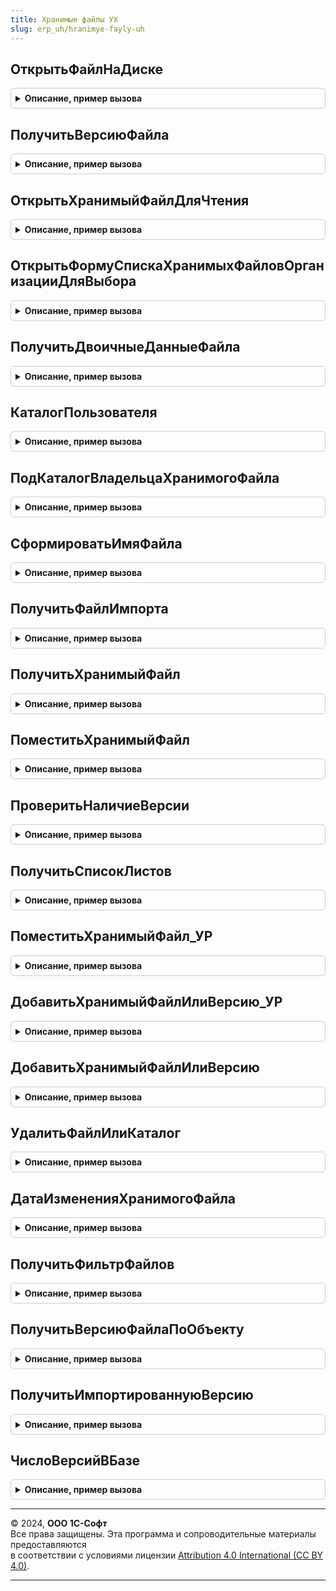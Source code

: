 ```yaml
---
title: Хранимые файлы УХ
slug: erp_uh/hranimye-fayly-uh
---
```



## ОткрытьФайлНаДиске
<details style="margin: 1em 0; padding: 0.5em; border: 1px solid #ccc; border-radius: 6px;">

<summary style="font-weight: bold; cursor: pointer;">Описание, пример вызова</summary>

```bsl
// ПРОЦЕДУРЫ И ФУНКЦИИ РАБОТЫ С ФАЙЛАМИ

// Функция открывает файл на файл на диске
//
Функция ОткрытьФайлНаДиске(ПолноеИмяФайла) Экспорт
```

Пример вызова
```bsl
Результат = ХранимыеФайлыУХ.ОткрытьФайлНаДиске(ПолноеИмяФайла) 
```
</details>

## ПолучитьВерсиюФайла
<details style="margin: 1em 0; padding: 0.5em; border: 1px solid #ccc; border-radius: 6px;">

<summary style="font-weight: bold; cursor: pointer;">Описание, пример вызова</summary>

```bsl

Функция ПолучитьВерсиюФайла(ХранимыйФайл,Период=Неопределено) Экспорт
```

Пример вызова
```bsl
Результат = ХранимыеФайлыУХ.ПолучитьВерсиюФайла(ХранимыйФайл, Период);
```
</details>

## ОткрытьХранимыйФайлДляЧтения
<details style="margin: 1em 0; padding: 0.5em; border: 1px solid #ccc; border-radius: 6px;">

<summary style="font-weight: bold; cursor: pointer;">Описание, пример вызова</summary>

```bsl

// Функция получает хранимый файл из хранилища значений и открывает его в режиме только для чтения
//
Процедура ОткрытьХранимыйФайлДляЧтения(ХранимыйФайл, Период = Неопределено) Экспорт
```

Пример вызова
```bsl
ХранимыеФайлыУХ.ОткрытьХранимыйФайлДляЧтения(ХранимыйФайл, Период);
```
</details>

## ОткрытьФормуСпискаХранимыхФайловОрганизацииДляВыбора
<details style="margin: 1em 0; padding: 0.5em; border: 1px solid #ccc; border-radius: 6px;">

<summary style="font-weight: bold; cursor: pointer;">Описание, пример вызова</summary>

```bsl

// Процедура открывае форму выбора списка хранимых файлов организация, с предустановленными отборами
//
//
Процедура ОткрытьФормуСпискаХранимыхФайловОрганизацииДляВыбора(Элемент, ИсточникОтборов) Экспорт
```

Пример вызова
```bsl
ХранимыеФайлыУХ.ОткрытьФормуСпискаХранимыхФайловОрганизацииДляВыбора(Элемент, ИсточникОтборов) 
```
</details>

## ПолучитьДвоичныеДанныеФайла
<details style="margin: 1em 0; padding: 0.5em; border: 1px solid #ccc; border-radius: 6px;">

<summary style="font-weight: bold; cursor: pointer;">Описание, пример вызова</summary>

```bsl

Функция ПолучитьДвоичныеДанныеФайла(Знач ХранимыйФайл, Знач Период, ДатаИзмененияФайла) Экспорт
```

Пример вызова
```bsl
Результат = ХранимыеФайлыУХ.ПолучитьДвоичныеДанныеФайла(ХранимыйФайл, Период, ДатаИзмененияФайла) 
```
</details>

## КаталогПользователя
<details style="margin: 1em 0; padding: 0.5em; border: 1px solid #ccc; border-radius: 6px;">

<summary style="font-weight: bold; cursor: pointer;">Описание, пример вызова</summary>

```bsl

// Функция возвращает строку с именем каталога пользователя
//
Функция КаталогПользователя(Пользователь) Экспорт
```

Пример вызова
```bsl
Результат = ХранимыеФайлыУХ.КаталогПользователя(Пользователь) 
```
</details>

## ПодКаталогВладельцаХранимогоФайла
<details style="margin: 1em 0; padding: 0.5em; border: 1px solid #ccc; border-radius: 6px;">

<summary style="font-weight: bold; cursor: pointer;">Описание, пример вызова</summary>

```bsl

// Функция возвращает строку, соответствующую подкаталогу владельца хранимого файла
//
Функция ПодКаталогВладельцаХранимогоФайла(ВладелецФайла) Экспорт
```

Пример вызова
```bsl
Результат = ХранимыеФайлыУХ.ПодКаталогВладельцаХранимогоФайла(ВладелецФайла) 
```
</details>

## СформироватьИмяФайла
<details style="margin: 1em 0; padding: 0.5em; border: 1px solid #ccc; border-radius: 6px;">

<summary style="font-weight: bold; cursor: pointer;">Описание, пример вызова</summary>

```bsl

// Функция возвращает имя файла (заменяются все недопустимые символы) и добавляется суффикс соответствующий периоду хранимого файла
//
Функция СформироватьИмяФайла(Знач ИмяФайла, Период = Неопределено) Экспорт
```

Пример вызова
```bsl
Результат = ХранимыеФайлыУХ.СформироватьИмяФайла(ИмяФайла, Период);
```
</details>

## ПолучитьФайлИмпорта
<details style="margin: 1em 0; padding: 0.5em; border: 1px solid #ccc; border-radius: 6px;">

<summary style="font-weight: bold; cursor: pointer;">Описание, пример вызова</summary>

```bsl

Функция ПолучитьФайлИмпорта(ВерсияХранимогоФайла) Экспорт
```

Пример вызова
```bsl
Результат = ХранимыеФайлыУХ.ПолучитьФайлИмпорта(ВерсияХранимогоФайла) 
```
</details>

## ПолучитьХранимыйФайл
<details style="margin: 1em 0; padding: 0.5em; border: 1px solid #ccc; border-radius: 6px;">

<summary style="font-weight: bold; cursor: pointer;">Описание, пример вызова</summary>

```bsl

// Функция получает хранимый файл из информационной базы на диск
//
//
Функция ПолучитьХранимыйФайл(ХранимыйФайл, ПолноеИмяФайла, ПроверятьДатуФайла = Истина, ПроверятьТолькоЧтениеФайла = Истина, Период = Неопределено) Экспорт
```

Пример вызова
```bsl
Результат = ХранимыеФайлыУХ.ПолучитьХранимыйФайл(ХранимыйФайл, ПолноеИмяФайла, ПроверятьДатуФайла, ПроверятьТолькоЧтениеФайла, Период);
```
</details>

## ПоместитьХранимыйФайл
<details style="margin: 1em 0; padding: 0.5em; border: 1px solid #ccc; border-radius: 6px;">

<summary style="font-weight: bold; cursor: pointer;">Описание, пример вызова</summary>

```bsl

// Функция помещает хранимый файл с диска в информационную базу
//
//
Функция ПоместитьХранимыйФайл(ХранимыйФайл, ПолноеИмяФайла, Комментарий = "", Локально = Ложь, ИмпортЧерезWebИнтерфейс = Ложь) Экспорт
```

Пример вызова
```bsl
Результат = ХранимыеФайлыУХ.ПоместитьХранимыйФайл(ХранимыйФайл, ПолноеИмяФайла, Комментарий, Локально, ИмпортЧерезWebИнтерфейс);
```
</details>

## ПроверитьНаличиеВерсии
<details style="margin: 1em 0; padding: 0.5em; border: 1px solid #ccc; border-radius: 6px;">

<summary style="font-weight: bold; cursor: pointer;">Описание, пример вызова</summary>

```bsl

Функция ПроверитьНаличиеВерсии(ХранимыйФайл,ДатаИзмененияФайла,РазмерФайла,ПолноеИмяФайла) Экспорт
```

Пример вызова
```bsl
Результат = ХранимыеФайлыУХ.ПроверитьНаличиеВерсии(ХранимыйФайл, ДатаИзмененияФайла, РазмерФайла, ПолноеИмяФайла) 
```
</details>

## ПолучитьСписокЛистов
<details style="margin: 1em 0; padding: 0.5em; border: 1px solid #ccc; border-radius: 6px;">

<summary style="font-weight: bold; cursor: pointer;">Описание, пример вызова</summary>

```bsl

Функция ПолучитьСписокЛистов(ХранимыйФайл=Неопределено,ПолноеИмяФайла="") Экспорт
```

Пример вызова
```bsl
Результат = ХранимыеФайлыУХ.ПолучитьСписокЛистов(ХранимыйФайл, ПолноеИмяФайла);
```
</details>

## ПоместитьХранимыйФайл_УР
<details style="margin: 1em 0; padding: 0.5em; border: 1px solid #ccc; border-radius: 6px;">

<summary style="font-weight: bold; cursor: pointer;">Описание, пример вызова</summary>

```bsl

// Функция помещает хранимый файл с диска в информационную базу
//
//
Функция ПоместитьХранимыйФайл_УР(ХранимыйФайл, СтруктураФайла, Комментарий = "") Экспорт
```

Пример вызова
```bsl
Результат = ХранимыеФайлыУХ.ПоместитьХранимыйФайл_УР(ХранимыйФайл, СтруктураФайла, Комментарий);
```
</details>

## ДобавитьХранимыйФайлИлиВерсию_УР
<details style="margin: 1em 0; padding: 0.5em; border: 1px solid #ccc; border-radius: 6px;">

<summary style="font-weight: bold; cursor: pointer;">Описание, пример вызова</summary>

```bsl

// Реализация функции для сохранения хранимого файла из управляемого режима.
Функция ДобавитьХранимыйФайлИлиВерсию_УР(СтруктураОтбора, СтруктураФайла, КомментарийКВерсии ="", ХранимыйФайл = Неопределено, Период = Неопределено) Экспорт
```

Пример вызова
```bsl
Результат = ХранимыеФайлыУХ.ДобавитьХранимыйФайлИлиВерсию_УР(СтруктураОтбора, СтруктураФайла, КомментарийКВерсии, ХранимыйФайл, Период);
```
</details>

## ДобавитьХранимыйФайлИлиВерсию
<details style="margin: 1em 0; padding: 0.5em; border: 1px solid #ccc; border-radius: 6px;">

<summary style="font-weight: bold; cursor: pointer;">Описание, пример вызова</summary>

```bsl

// Функция помещает новый хранимый файл или версию существующего с диска в информационную базу
//
//
Функция ДобавитьХранимыйФайлИлиВерсию(Знач ПолноеИмяНаДиске, СтруктураОтбора, КомментарийКВерсии = "", ХранимыйФайл = Неопределено, Период = Неопределено, ИмпортЧерезWebИнтерфейс = Ложь) Экспорт
```

Пример вызова
```bsl
Результат = ХранимыеФайлыУХ.ДобавитьХранимыйФайлИлиВерсию(ПолноеИмяНаДиске, СтруктураОтбора, КомментарийКВерсии, ХранимыйФайл, Период, ИмпортЧерезWebИнтерфейс);
```
</details>

## УдалитьФайлИлиКаталог
<details style="margin: 1em 0; padding: 0.5em; border: 1px solid #ccc; border-radius: 6px;">

<summary style="font-weight: bold; cursor: pointer;">Описание, пример вызова</summary>

```bsl

// Функция удаляет хранимый файл или каталог, удаляются так-же файлы с атрибутом "Только чтение"
//
// Возвращаемое значение:
//  Истина, если файлы удалены, ложь - иначе
//
Функция УдалитьФайлИлиКаталог(Файл) Экспорт
```

Пример вызова
```bsl
Результат = ХранимыеФайлыУХ.УдалитьФайлИлиКаталог(Файл) 
```
</details>

## ДатаИзмененияХранимогоФайла
<details style="margin: 1em 0; padding: 0.5em; border: 1px solid #ccc; border-radius: 6px;">

<summary style="font-weight: bold; cursor: pointer;">Описание, пример вызова</summary>

```bsl

// Функция возвращает дату изменения версии хранимого файла
//
Функция ДатаИзмененияХранимогоФайла(ХранимыйФайл, Период = Неопределено) Экспорт
```

Пример вызова
```bsl
Результат = ХранимыеФайлыУХ.ДатаИзмененияХранимогоФайла(ХранимыйФайл, Период);
```
</details>

## ПолучитьФильтрФайлов
<details style="margin: 1em 0; padding: 0.5em; border: 1px solid #ccc; border-radius: 6px;">

<summary style="font-weight: bold; cursor: pointer;">Описание, пример вызова</summary>

```bsl

// Формирует строку фильтра для диалога выбора файла с типами файлов.
//
// Параметры
//  Нет.
//
// Возвращаемое значение:
//   Строка – фильтр по типам файлов для диалога выбора файла.
//
Функция ПолучитьФильтрФайлов() Экспорт
```

Пример вызова
```bsl
Результат = ХранимыеФайлыУХ.ПолучитьФильтрФайлов() 
```
</details>

## ПолучитьВерсиюФайлаПоОбъекту
<details style="margin: 1em 0; padding: 0.5em; border: 1px solid #ccc; border-radius: 6px;">

<summary style="font-weight: bold; cursor: pointer;">Описание, пример вызова</summary>

```bsl

Функция ПолучитьВерсиюФайлаПоОбъекту(Объект) Экспорт
```

Пример вызова
```bsl
Результат = ХранимыеФайлыУХ.ПолучитьВерсиюФайлаПоОбъекту(Объект) 
```
</details>

## ПолучитьИмпортированнуюВерсию
<details style="margin: 1em 0; padding: 0.5em; border: 1px solid #ccc; border-radius: 6px;">

<summary style="font-weight: bold; cursor: pointer;">Описание, пример вызова</summary>

```bsl

Функция ПолучитьИмпортированнуюВерсию(ИнформацияОФайле,Объект) Экспорт
```

Пример вызова
```bsl
Результат = ХранимыеФайлыУХ.ПолучитьИмпортированнуюВерсию(ИнформацияОФайле, Объект) 
```
</details>

## ЧислоВерсийВБазе
<details style="margin: 1em 0; padding: 0.5em; border: 1px solid #ccc; border-radius: 6px;">

<summary style="font-weight: bold; cursor: pointer;">Описание, пример вызова</summary>

```bsl

Функция ЧислоВерсийВБазе(ХранимыйФайл=Неопределено) Экспорт
```

Пример вызова
```bsl
Результат = ХранимыеФайлыУХ.ЧислоВерсийВБазе(ХранимыйФайл);
```
</details>

---

© 2024, **ООО 1С-Софт**  
Все права защищены. Эта программа и сопроводительные материалы предоставляются  
в соответствии с условиями лицензии [Attribution 4.0 International (CC BY 4.0)](https://creativecommons.org/licenses/by/4.0/legalcode).

---
